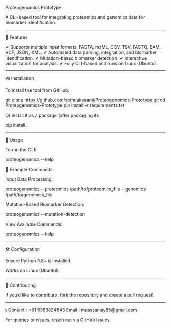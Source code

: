 Proteogenomics Prototype

A CLI-based tool for integrating proteomics and genomics data for biomarker identification.


---

📌 Features

✔ Supports multiple input formats: FASTA, mzML, CSV, TSV, FASTQ, BAM, VCF, JSON, XML.
✔ Automated data parsing, integration, and biomarker identification.
✔ Mutation-based biomarker detection.
✔ Interactive visualization for analysis.
✔ Fully CLI-based and runs on Linux (Ubuntu).


---

📥 Installation

To install the tool from GitHub:

git clone https://github.com/sethuakasanji/Proteogenomics-Prototype.git
cd Proteogenomics-Prototype
pip install -r requirements.txt

Or install it as a package (after packaging it):

pip install .


---

🚀 Usage

To run the CLI:

proteogenomics --help

🔹 Example Commands:

Input Data Processing:

proteogenomics --proteomics /path/to/proteomics_file  --genomics /path/to/genomics_file

Mutation-Based Biomarker Detection:

proteogenomics --mutation-detection

View Available Commands:

proteogenomics --help



---

🛠 Configuration

Ensure Python 3.8+ is installed.

Works on Linux (Ubuntu).



---

📖 Contributing

If you’d like to contribute, fork the repository and create a pull request!


---

📞 Contact : +91 6383824543
Email : masssanjay85@gmail.com

For queries or issues, reach out via GitHub Issues.
